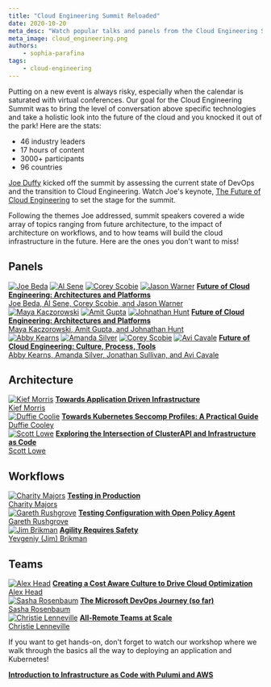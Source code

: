 ```yaml
---
title: "Cloud Engineering Summit Reloaded"
date: 2020-10-20
meta_desc: "Watch popular talks and panels from the Cloud Engineering Summit."
meta_image: cloud_engineering.png
authors:
    - sophia-parafina
tags:
    - cloud-engineering
---
```


Putting on a new event is always risky, especially when the calendar is saturated with virtual conferences. Our goal for the Cloud Engineering Summit was to bring the level of conversation above specific technologies and take a holistic look into the future of the cloud and you knocked it out of the park! Here are the stats:

- 46 industry leaders
- 17 hours of content
- 3000+ participants
- 96 countries

<!--more-->

[Joe Duffy](https://twitter.com/funcofjoe) kicked off the summit by assessing the current state of DevOps and the transition to Cloud Engineering. Watch Joe's keynote, [The Future of Cloud Engineering](https://cloudengineering.heysummit.com/talks/welcome-keynote/) to set the stage for the summit.

Following the themes Joe addressed, summit speakers covered a wide array of topics ranging from future architecture, to the impact of architecture on workflows, and to how teams will build the cloud infrastructure in the future. Here are the ones you don't want to miss!

## Panels

<div class="flex flex-col md:flex-row md:flex-wrap items-center justify-left">
    <a href="https://twitter.com/jbeda"><img src="joe-beda.jpeg" alt="Joe Beda" class="h-16 md:mx-4 my-4"></a>
    <a href="https://twitter.com/asene"><img src="al-sene.jpg" alt="Al Sene" class="h-16 md:mx-4 my-4"></a>
    <a href="https://twitter.com/cscobie"><img src="corey-scobie.jpeg" alt="Corey Scobie" class="h-16 md:mx-4 my-4"></a>
    <a href="https://twitter.com/jasoncwarner"><img src="jason-warner.jpg" alt="Jason Warner" class="h-16 md:mx-4 my-4"></a>
    <a href="https://cloudengineering.heysummit.com/talks/future-of-cloud-engineering-panel-1/"><b>Future of Cloud Engineering: Architectures and Platforms</b><br>Joe Beda, Al Sene, Corey Scobie, and Jason Warner</a>
</div>

<div class="flex flex-col md:flex-row md:flex-wrap items-center justify-left">
    <a href="https://twitter.com/MayaKaczorowski"><img src="maya-kaczorowski.jpeg" alt="Maya Kaczorowski" class="h-16 md:mx-4 my-4"></a>
    <a href="https://twitter.com/amitgupta1"><img src="amit-gupta.jpeg" alt="Amit Gupta" class="h-16 md:mx-4 my-4"></a>
    <a href="https://twitter.com/jhuntsecurity"><img src="jonathon-hunt.jpg" alt="Johnathan Hunt" class="h-16 md:mx-4 my-4"></a>
    <a href="https://cloudengineering.heysummit.com/talks/future-of-cloud-engineering-security-and-policy/"><b>Future of Cloud Engineering: Architectures and Platforms</b><br>Maya Kaczorowski, Amit Gupta, and Johnathan Hunt</a>
</div>

<div class="flex flex-col md:flex-row md:flex-wrap items-center justify-left">
    <a href="https://twitter.com/ab415"><img src="abby-kearns.jpeg" alt="Abby Kearns" class="h-16 md:mx-4 my-4"></a>
    <a href="https://twitter.com/amandaksilver"><img src="amanda-silver.jpg" alt="Amanda Silver" class="h-16 md:mx-4 my-4"></a>
    <a href="https://twitter.com/saturnspike"><img src="jonathon-sullivan.png" alt="Corey Scobie" class="h-16 md:mx-4 my-4"></a>
    <a href="https://twitter.com/avinci"><img src="avi-cavale.jpeg" alt="Avi Cavale" class="h-16 md:mx-4 my-4"></a>
    <a href="https://cloudengineering.heysummit.com/talks/future-of-cloud-engineering-culture-process-tools/"><b>Future of Cloud Engineering: Culture, Process, Tools</b><br>Abby Kearns, Amanda Silver, Jonathan Sullivan, and Avi Cavale</a>
</div>

## Architecture

<div class="flex flex-col md:flex-row md:flex-wrap items-center justify-left">
    <a href="https://twitter.com/kief"><img src="kief-morris.jpeg" alt="Kief Morris" class="h-16 md:mx-4 my-4"></a>
    <a href="https://cloudengineering.heysummit.com/talks/application-driven-infrastructure/"><b>Towards Application Driven Infrastructure</b><br>Kief Morris</a>
</div>

<div class="flex flex-col md:flex-row md:flex-wrap items-center justify-left">
    <a href="https://twitter.com/mauilion"><img src="duffie-coolie.jpg" alt="Duffie Coolie" class="h-16 md:mx-4 my-4"></a>
    <a href="https://cloudengineering.heysummit.com/talks/kubernetes-seccomp-profiles-a-practical-guide/"><b>Towards Kubernetes Seccomp Profiles: A Practical Guide</b><br>Duffie Cooley</a>
</div>

<div class="flex flex-col md:flex-row md:flex-wrap items-center justify-left">
    <a href="https://twitter.com/scott_lowe"><img src="scott-lowe.jpg" alt="Scott Lowe" class="h-16 md:mx-4 my-4"></a>
    <a href="https://cloudengineering.heysummit.com/talks/exploring-the-intersection-of-clusterapi-and-infrastructure-as-code/"><b>Exploring the Intersection of ClusterAPI and Infrastructure as Code</b><br>Scott Lowe</a>
</div>

## Workflows

<div class="flex flex-col md:flex-row md:flex-wrap items-center justify-left">
    <a href="https://twitter.com/mipsytipsy"><img src="charity-majors.jpg" alt="Charity Majors" class="h-16 md:mx-4 my-4"></a>
    <a href="https://cloudengineering.heysummit.com/talks/testing-in-production/"><b>Testing in Production</b><br>Charity Majors</a>
</div>

<div class="flex flex-col md:flex-row md:flex-wrap items-center justify-left">
    <a href="https://twitter.com/garethr"><img src="gareth-rushgrove.jpeg" alt="Gareth Rushgrove" class="h-16 md:mx-4 my-4"></a>
    <a href="https://cloudengineering.heysummit.com/talks/testing-configuration-with-open-policy-agent/"><b>Testing Configuration with Open Policy Agent</b><br>Gareth Rushgrove</a>
</div>

<div class="flex flex-col md:flex-row md:flex-wrap items-center justify-left">
    <a href="https://twitter.com/brikis98"><img src="jim-brikman.jpeg" alt="Jim Brikman" class="h-16 md:mx-4 my-4"></a>
    <a href="https://cloudengineering.heysummit.com/talks/agility-requires-safety/"><b>Agility Requires Safety</b><br>Yevgeniy (Jim) Brikman</a>
</div>

## Teams

<div class="flex flex-col md:flex-row md:flex-wrap items-center justify-left">
    <a href="https://twitter.com/A_HeadofTweets"><img src="alex-head.png" alt="Alex Head" class="h-16 md:mx-4 my-4"></a>
    <a href="https://cloudengineering.heysummit.com/talks/creating-a-cost-culture-to-avoid-expensive-cloud-migration-mistakes"><b>Creating a Cost Aware Culture to Drive Cloud Optimization</b><br>Alex Head</a>
</div>

<div class="flex flex-col md:flex-row md:flex-wrap items-center justify-left">
    <a href="https://twitter.com/DivineOps"><img src="sasha-rosenbaum.jpg" alt="Sasha Rosenbaum" class="h-16 md:mx-4 my-4"></a>
    <a href="https://cloudengineering.heysummit.com/talks/the-microsoft-devops-journey-so-far/"><b>The Microsoft DevOps Journey (so far)</b><br>Sasha Rosenbaum</a>
</div>

<div class="flex flex-col md:flex-row md:flex-wrap items-center justify-left">
    <a href="https://twitter.com/clenneville"><img src="christie-lenneville.jpg" alt="Christie Lenneville" class="h-16 md:mx-4 my-4"></a>
    <a href="https://cloudengineering.heysummit.com/talks/designing-for-remote-teams/"><b>All-Remote Teams at Scale</b><br>Christie Lenneville</a>
</div>

If you want to get hands-on, don't forget to watch our workshop where we walk through the basics all the way to deploying an application and Kubernetes!

[**Introduction to Infrastructure as Code with Pulumi and AWS**](https://cloudengineering.heysummit.com/talks/introduction-to-infrastructure-as-code/)
